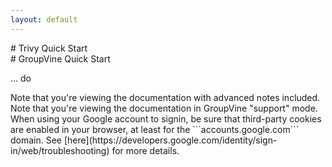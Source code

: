 ```yaml
---
layout: default
---
```


<div class="trivy only">
# Trivy Quick Start
</div>

<div class="gv">
# GroupVine Quick Start
</div>

... do

<div class="adv">
Note that you're viewing the documentation with advanced notes included.
</div>

<div class="support">
Note that you're viewing the documentation in GroupVine "support" mode.
</div>



<div class="adv">
When using your Google account to signin, be sure that third-party
cookies are enabled in your browser, at least for the
```accounts.google.com``` domain.  See
[here](https://developers.google.com/identity/sign-in/web/troubleshooting)
for more details.
</div>